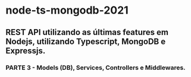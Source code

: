 # node-ts-mongodb-2021
## REST API utilizando as últimas features em Nodejs, utilizando Typescript, MongoDB e Expressjs.

### PARTE 3 - Models (DB), Services, Controllers e Middlewares. 
